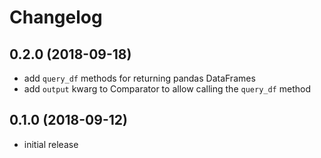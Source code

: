 # Changelog

## 0.2.0 (2018-09-18)
- add `query_df` methods for returning pandas DataFrames
- add `output` kwarg to Comparator to allow calling the `query_df` method

## 0.1.0 (2018-09-12)
- initial release